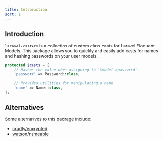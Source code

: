 ```yaml
---
title: Introduction
sort: 1
---
```


## Introduction

`laravel-casters` is a collection of custom class casts for Laravel Eloquent Models. This package allows you to quickly
and easily add casts for names and hashing passwords on your user models.

```php
protected $casts = [
    // Hashes the value when assigning to `$model->password`.
    'password' => Password::class,

    // Provides utilities for manipulating a name
    'name' => Name::class,
];
```

## Alternatives

Some alternatives to this package include:

-   [crudly/encrypted](https://github.com/Crudly/Encrypted)
-   [watson/nameable](https://github.com/dwightwatson/nameable)
